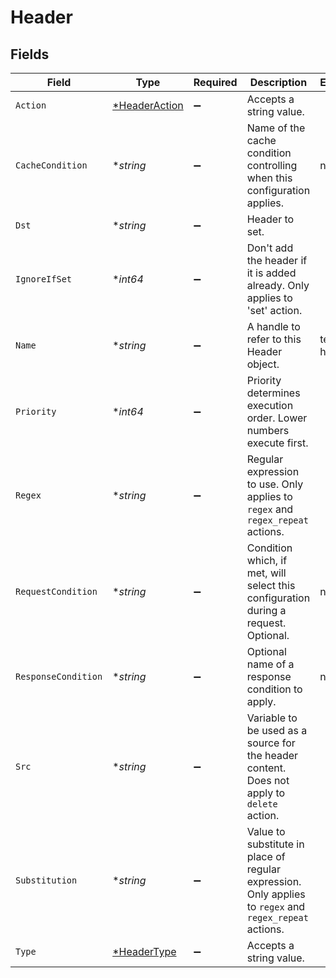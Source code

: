 # Header


## Fields

| Field                                                                                                   | Type                                                                                                    | Required                                                                                                | Description                                                                                             | Example                                                                                                 |
| ------------------------------------------------------------------------------------------------------- | ------------------------------------------------------------------------------------------------------- | ------------------------------------------------------------------------------------------------------- | ------------------------------------------------------------------------------------------------------- | ------------------------------------------------------------------------------------------------------- |
| `Action`                                                                                                | [*HeaderAction](../../models/shared/headeraction.md)                                                    | :heavy_minus_sign:                                                                                      | Accepts a string value.                                                                                 |                                                                                                         |
| `CacheCondition`                                                                                        | **string*                                                                                               | :heavy_minus_sign:                                                                                      | Name of the cache condition controlling when this configuration applies.                                | null                                                                                                    |
| `Dst`                                                                                                   | **string*                                                                                               | :heavy_minus_sign:                                                                                      | Header to set.                                                                                          |                                                                                                         |
| `IgnoreIfSet`                                                                                           | **int64*                                                                                                | :heavy_minus_sign:                                                                                      | Don't add the header if it is added already. Only applies to 'set' action.                              |                                                                                                         |
| `Name`                                                                                                  | **string*                                                                                               | :heavy_minus_sign:                                                                                      | A handle to refer to this Header object.                                                                | test-header                                                                                             |
| `Priority`                                                                                              | **int64*                                                                                                | :heavy_minus_sign:                                                                                      | Priority determines execution order. Lower numbers execute first.                                       |                                                                                                         |
| `Regex`                                                                                                 | **string*                                                                                               | :heavy_minus_sign:                                                                                      | Regular expression to use. Only applies to `regex` and `regex_repeat` actions.                          |                                                                                                         |
| `RequestCondition`                                                                                      | **string*                                                                                               | :heavy_minus_sign:                                                                                      | Condition which, if met, will select this configuration during a request. Optional.                     | null                                                                                                    |
| `ResponseCondition`                                                                                     | **string*                                                                                               | :heavy_minus_sign:                                                                                      | Optional name of a response condition to apply.                                                         | null                                                                                                    |
| `Src`                                                                                                   | **string*                                                                                               | :heavy_minus_sign:                                                                                      | Variable to be used as a source for the header content. Does not apply to `delete` action.              |                                                                                                         |
| `Substitution`                                                                                          | **string*                                                                                               | :heavy_minus_sign:                                                                                      | Value to substitute in place of regular expression. Only applies to `regex` and `regex_repeat` actions. |                                                                                                         |
| `Type`                                                                                                  | [*HeaderType](../../models/shared/headertype.md)                                                        | :heavy_minus_sign:                                                                                      | Accepts a string value.                                                                                 |                                                                                                         |
